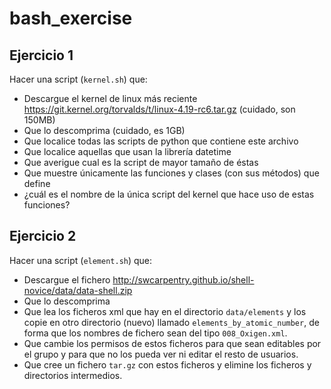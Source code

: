 # bash_exercise
## Ejercicio 1
Hacer una script (`kernel.sh`) que:  
- Descargue el kernel de linux más reciente https://git.kernel.org/torvalds/t/linux-4.19-rc6.tar.gz (cuidado, son 150MB)
- Que lo descomprima (cuidado, es 1GB)
- Que localice todas las scripts de python que contiene este archivo
- Que localice aquellas que usan la librería datetime
- Que averigue cual es la script de mayor tamaño de éstas
- Que muestre únicamente las funciones y clases (con sus métodos) que define
- ¿cuál es el nombre de la única script del kernel que hace uso de estas funciones?

## Ejercicio 2
Hacer una script (`element.sh`) que:
- Descargue el fichero http://swcarpentry.github.io/shell-novice/data/data-shell.zip
- Que lo descomprima
- Que lea los ficheros xml que hay en el directorio `data/elements` y los copie en otro directorio (nuevo) llamado `elements_by_atomic_number`, de forma que los nombres de fichero sean del tipo `008_Oxigen.xml`.
- Que cambie los permisos de estos ficheros para que sean editables por el grupo y para que no los pueda ver ni editar el resto de usuarios.
- Que cree un fichero `tar.gz` con estos ficheros y elimine los ficheros y directorios intermedios.
